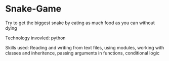 # Snake-Game

Try to get the biggest snake by eating as much food as you can without dying

Technology invovled: python

Skills used: Reading and writing from text files, using modules, working with classes and inheritence, passing arguments in functions, conditional logic
